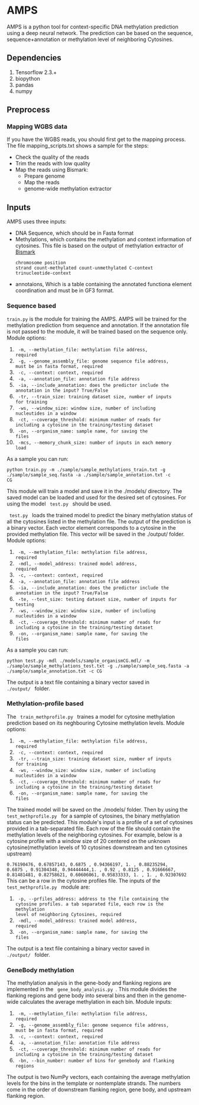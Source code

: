 # AMPS

AMPS is a python tool for context-specific DNA methylation prediction using a deep neural network. The prediction can be based on the sequence, sequence+annotation or methylation level of neighboring Cytosines.

## Dependencies

1. Tensorflow 2.3.+
2. biopython
3. pandas
4. numpy

## Preprocess

### Mapping WGBS data
If you have the WGBS reads, you should first get to the mapping process. The file mapping_scripts.txt shows a sample for the steps:

- Check the quality of the reads
- Trim the reads with low quality
- Map the reads using Bismark:
  - Prepare genome
  - Map the reads
  - genome-wide methylation extractor

## Inputs

AMPS uses three inputs: 
+ DNA Sequence, which should be in Fasta format
+ Methylations, which contains the methylation and context information of cytosines. This file is based on the output of methylation extractor of [Bismark](https://github.com/FelixKrueger/Bismark/tree/master/Docs#optional-genome-wide-cytosine-report-output "wgbs mapping tool") <p><code>chromosome position strand count-methylated count-unmethylated C-context trinucleotide-context</code></p>
+ annotaions, Which is a table containing the annotated functiona element coordination and must be in GF3 format.


### Sequence based

<code>train.py</code> is the module for training the AMPS. AMPS will be trained for the methylation prediction from sequence and annotation. If the annotation file is not passed to the module, it will be trained based on the sequence only. Module options:

1. <code> -m, --methylation_file: methylation file address, required</code>
2. <code> -g, --genome_assembly_file: genome sequence file address, must be in fasta format, required</code>
3. <code> -c, --context: context, required</code>
4. <code> -a, --annotation_file: annotation file address</code>
5. <code> -ia, --include_annotation: does the predictor include the annotation in the input? True/False</code>
6. <code> -tr, --train_size: training dataset size, number of inputs for training</code>
7. <code> -ws, --window_size: window size, number of including nucleutides in a window</code>
8. <code> -ct, --coverage_threshold: minimum number of reads for including a cytosine in the training/testing dataset</code>
9. <code> -on, --organism_name: sample name, for saving the files</code>
10. <code> -mcs, --memory_chunk_size: number of inputs in each memory load</code>

As a sample you can run:

<code>python train.py -m ./sample/sample_methylations_train.txt -g ./sample/sample_seq.fasta -a ./sample/sample_annotation.txt -c CG</code>

This module will train a model and save it in the ./models/ directory. The saved model can be loaded and used for the desired set of cytosines. For using the model <code> test.py </code> should be used.

<code> test.py </code> loads the trained model to predict the binary methylation status of all the cytosines listed in the methylation file. The output of the prediction is a binary vector. Each vector element corresponds to a cytosine in the provided methylation file. This vector will be saved in the ./output/ folder. Module options:


1. <code> -m, --methylation_file: methylation file address, required</code>
2. <code> -mdl, --model_address: trained model address, required</code>
3. <code> -c, --context: context, required</code>
4. <code> -a, --annotation_file: annotation file address</code>
5. <code> -ia, --include_annotation: does the predictor include the annotation in the input? True/False</code>
6. <code> -te, --test_size: testing dataset size, number of inputs for testing</code>
7. <code> -ws, --window_size: window size, number of including nucleutides in a window</code>
8. <code> -ct, --coverage_threshold: minimum number of reads for including a cytosine in the training/testing dataset</code>
9. <code> -on, --organism_name: sample name, for saving the files</code>

As a sample you can run:

<code>python test.py -mdl ./models/sample_organismCG.mdl/ -m ./sample/sample_methylations_test.txt -g ./sample/sample_seq.fasta -a ./sample/sample_annotation.txt -c CG</code>

The output is a text file containing a binary vector saved in <code> ./output/ </code> folder.

### Methylation-profile based

The <code> train_methprofile.py </code> traines a model for cytosine methylation prediction based on its neghbouring Cytosine methylation levels. Module options:

1. <code> -m, --methylation_file: methylation file address, required</code>
2. <code> -c, --context: context, required</code>
3. <code> -tr, --train_size: training dataset size, number of inputs for training</code>
4. <code> -ws, --window_size: window size, number of including nucleutides in a window</code>
5. <code> -ct, --coverage_threshold: minimum number of reads for including a cytosine in the training/testing dataset</code>
6. <code> -on, --organism_name: sample name, for saving the files</code>

The trained model will be saved on the ./models/ folder. Then by using the <code> test_methprofile.py </code> for a sample of cytosines, the binary methylation status can be predicted. This module's input is a profile of a set of cytosines provided in a tab-separated file. Each row of the file should contain the methylation levels of the neighboring cytosines. For example, below is a cytosine profile with a window size of 20 centered on the unknown cytosine(methylation levels of 10 cytosines downstream and ten cytosines upstream)

<code>0.76190476, 0.67857143, 0.6875    , 0.94366197, 1.        , 0.88235294, 0.6875    , 0.91304348, 0.94444444,1.        , 0.92      , 0.8125    , 0.91666667, 0.81481481, 0.82758621, 0.60606061, 0.95833333, 1.        , 1.        , 0.92307692
 </code>
This can be a row in the cytosine profiles file. The inputs of the <code> test_methprofile.py </code> module are:

1. <code> -p, --prfiles_address: address to the file containing the cytosine profiles. a tab separated file, each row is the methylation level of neighboring Cytosines, required</code>
2. <code> -mdl, --model_address: trained model address, required</code>
3. <code> -on, --organism_name: sample name, for saving the files</code>

The output is a text file containing a binary vector saved in <code> ./output/ </code> folder.

### GeneBody methylation

The methylation analysis in the gene-body and flanking regions are implemented in the <code> gene_body_analysis.py </code>. This module divides the flanking regions and gene body into several bins and then in the genome-wide calculates the average methylation in each bin. Module inputs:

1. <code> -m, --methylation_file: methylation file address, required</code>
2. <code> -g, --genome_assembly_file: genome sequence file address, must be in fasta format, required</code>
3. <code> -c, --context: context, required</code>
4. <code> -a, --annotation_file: annotation file address</code>
5. <code> -ct, --coverage_threshold: minimum number of reads for including a cytosine in the training/testing dataset</code>
6. <code> -bn, --bin_number: number of bins for genebody and flanking regions</code>


The output is two NumPy vectors, each containing the average methylation levels for the bins in the template or nontemplate strands. The numbers come in the order of downstream flanking region, gene body, and upstream flanking region.
